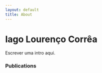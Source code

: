 ```yaml
---
layout: default
title: About
---
```


# Iago Lourenço Corrêa

Escrever uma intro aqui.

### Publications
